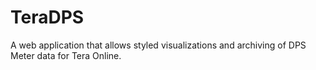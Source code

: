 # TeraDPS
A web application that allows styled visualizations and archiving of DPS Meter data for Tera Online.
